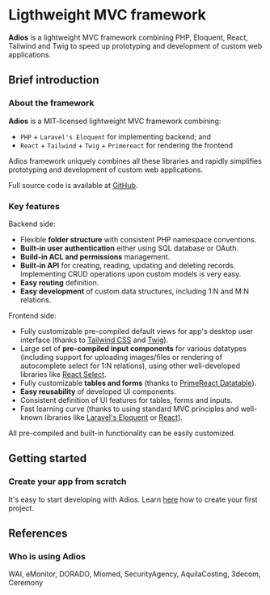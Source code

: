 # Ligthweight MVC framework

**Adios** is a lightweight MVC framework combining PHP, Eloquent, React, Tailwind and Twig to speed up prototyping and development of custom web applications.

## Brief introduction

### About the framework

**Adios** is a MIT-licensed lightweight MVC framework combining:

  * <i class="text-primary fa-brands fa-php"></i> `PHP` + <i class="text-primary fa-brands fa-laravel"></i> `Laravel's Eloquent` for implementing backend; and
  * <i class="text-primary fa-brands fa-react"></i> `React` + `Tailwind` + `Twig` + `Primereact` for rendering the frontend

Adios framework uniquely combines all these libraries and rapidly simplifies prototyping and development of custom web applications.

Full source code is available at <i class="fa-brands fa-github"></i> [GitHub](https://github.com/wai-blue/ADIOS).

### Key features

Backend side:
  * Flexible **folder structure** with consistent PHP namespace conventions.
  * **Built-in user authentication** either using SQL database or OAuth.
  * **Build-in ACL and permissions** management.
  * **Built-in API** for creating, reading, updating and deleting records. Implementing CRUD operations upon custom models is very easy.
  * **Easy routing** definition.
  * **Easy development** of custom data structures, including 1:N and M:N relations.

Frontend side:
  * Fully customizable pre-compiled default views for app's desktop user interface (thanks to [Tailwind CSS](https://tailwindcss.com) and [Twig](https://twig.symfony.com)).
  * Large set of **pre-compiled input components** for various datatypes (including support for uploading images/files or rendering of autocomplete select for 1:N relations), using other well-developed libraries like [React Select](https://react-select.com/async).
  * Fully customizable **tables and forms** (thanks to [PrimeReact Datatable](https://primereact.org/datatable)).
  * **Easy reusability** of developed UI components.
  * Consistent definition of UI features for tables, forms and inputs.
  * Fast learning curve (thanks to using standard MVC principles and well-known libraries like [Laravel's Eloquent](https://laravel.com/docs/11.x/eloquent) or [React](https://react.dev)).

All pre-compiled and built-in functionality can be easily customized.

## Getting started
### Create your app from scratch

It's easy to start developing with Adios. Learn [here](create-new-project) how to create your first project.

## References
### Who is using Adios

WAI, eMonitor, DORADO, Miomed, SecurityAgency, AquilaCosting, 3decom, Ceremony
